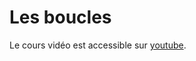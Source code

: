 # Les boucles
Le cours vidéo est accessible sur [youtube](https://www.youtube.com/watch?v=gXMfWFrvXiU&ab_channel=ArnaudAubry).